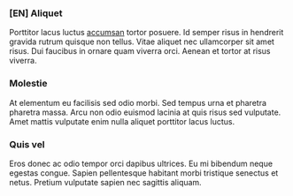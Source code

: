 ### [EN] Aliquet

Porttitor lacus luctus [accumsan](#) tortor posuere. Id semper risus in hendrerit gravida rutrum quisque non tellus. Vitae aliquet nec ullamcorper sit amet risus. Dui faucibus in ornare quam viverra orci. Aenean et tortor at risus viverra.

### Molestie

At elementum eu facilisis sed odio morbi. Sed tempus urna et pharetra pharetra massa. Arcu non odio euismod lacinia at quis risus sed vulputate. Amet mattis vulputate enim nulla aliquet porttitor lacus luctus.

### Quis vel

Eros donec ac odio tempor orci dapibus ultrices. Eu mi bibendum neque egestas congue. Sapien pellentesque habitant morbi tristique senectus et netus. Pretium vulputate sapien nec sagittis aliquam.